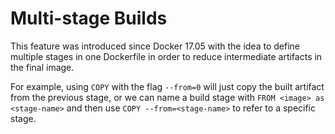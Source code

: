 # Multi-stage Builds

This feature was introduced since Docker 17.05 with the idea to define multiple stages in one Dockerfile in order to reduce intermediate artifacts in the final image.

For example, using `COPY` with the flag `--from=0` will just copy the built artifact from the previous stage, or we can name a build stage with `FROM <image> as <stage-name>` and then use `COPY --from=<stage-name>` to refer to a specific stage.
